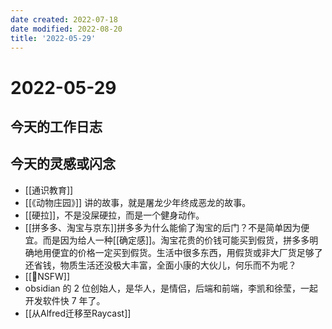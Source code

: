 ```yaml
---
date created: 2022-07-18
date modified: 2022-08-20
title: '2022-05-29'
---
```


# 2022-05-29

## 今天的工作日志

## 今天的灵感或闪念

- [[通识教育]]
- [[《动物庄园》]] 讲的故事，就是屠龙少年终成恶龙的故事。
- [[硬拉]]，不是没屎硬拉，而是一个健身动作。
- [[拼多多、淘宝与京东]]拼多多为什么能偷了淘宝的后门？不是简单因为便宜。而是因为给人一种[[确定感]]。淘宝花贵的价钱可能买到假货，拼多多明确地用便宜的价格一定买到假货。生活中很多东西，用假货或非大厂货足够了还省钱，物质生活还没极大丰富，全面小康的大伙儿，何乐而不为呢？
- [[🐤NSFW]]
- obsidian 的 2 位创始人，是华人，是情侣，后端和前端，李凯和徐莹，一起开发软件快 7 年了。
- [[从Alfred迁移至Raycast]]
